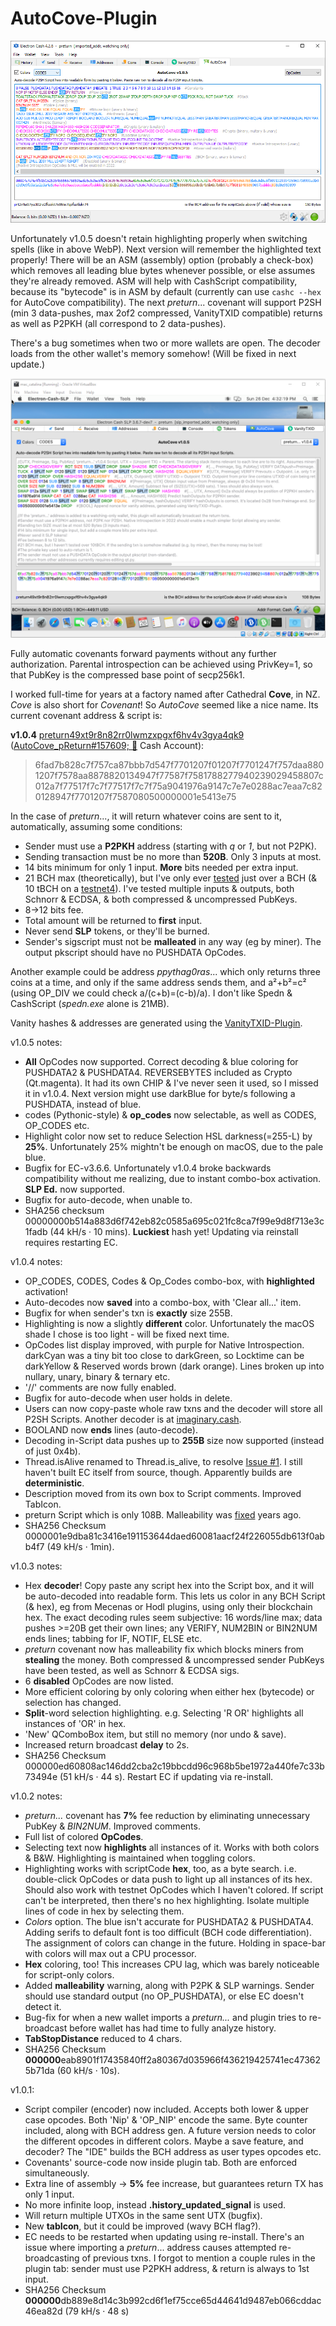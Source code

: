 # AutoCove-Plugin

![alt text](https://github.com/TinosNitso/AutoCove-Plugin/blob/main/v1.0.5.WebP)

Unfortunately v1.0.5 doesn't retain highlighting properly when switching spells (like in above WebP). Next version will remember the highlighted text properly! There will be an ASM (assembly) option (probably a check-box) which removes all leading blue bytes whenever possible, or else assumes they're already removed. ASM will help with CashScript compatibility, because its "bytecode" is in ASM by default (currently can use `cashc --hex` for AutoCove compatibility). The next *preturn*... covenant will support P2SH (min 3 data-pushes, max 2of2 compressed, VanityTXID compatible) returns as well as P2PKH (all correspond to 2 data-pushes).

There's a bug sometimes when two or more wallets are open. The decoder loads from the other wallet's memory somehow! (Will be fixed in next update.)

![alt text](https://github.com/TinosNitso/AutoCove-Plugin/blob/main/v1.0.5-macOS.png)

Fully automatic covenants forward payments without any further authorization. Parental introspection can be achieved using PrivKey=1, so that PubKey is the compressed base point of secp256k1.

I worked full-time for years at a factory named after Cathedral **Cove**, in NZ. *Cove* is also short for *Covenant*! So *AutoCove* seemed like a nice name. Its current covenant address & script is:

**v1.0.4** [preturn49xt9r8n82rr0lwmzxpgxf6hv4v3gya4qk9](https://www.blockchain.com/bch/address/preturn49xt9r8n82rr0lwmzxpgxf6hv4v3gya4qk9) ([AutoCove_pReturn#157609; 🌵](https://www.cashaccount.info/#lookup) Cash Account):
>6fad7b828c7f757ca87bbb7d547f7701207f01207f7701247f757daa8801207f7578aa8878820134947f77587f7581788277940239029458807c012a7f77517f7c7f77517f7c7f75a9041976a9147c7e7e0288ac7eaa7c820128947f7701207f7587080500000001e5413e75

In the case of *preturn*..., it will return whatever coins are sent to it, automatically, assuming some conditions:
- Sender must use a **P2PKH** address (starting with *q* or *1*, but not P2PK).
- Sending transaction must be no more than **520B**. Only 3 inputs at most.
- 14 bits minimum for only 1 input. **More** bits needed per extra input.
- 21 BCH max (theoretically), but I've only ever [tested](https://www.blockchain.com/bch/tx/c3350c09687b922c4d91d9a504b11ea9fac64e599b94975cc50d743f422eb7c4) just over a BCH (& 10 tBCH on a [testnet4](https://testnet4.imaginary.cash/tx/c2dbbccf399c0a4f7bfa847b95feb44d2fb56254d4a820b28325b443b6874c87)). I've tested multiple inputs & outputs, both Schnorr & ECDSA, & both compressed & uncompressed PubKeys.
- 8→12 bits fee.
- Total amount will be returned to **first** input.
- Never send **SLP** tokens, or they'll be burned.
- Sender's sigscript must not be **malleated** in any way (eg by miner). The output pkscript should have no PUSHDATA OpCodes.

Another example could be address *ppythag0ras*... which only returns three coins at a time, and only if the same address sends them, and a²+b²=c² (using OP_DIV we could check a/(c+b)=(c-b)/a). I don't like Spedn & CashScript (*spedn.exe* alone is 21MB).

Vanity hashes & addresses are generated using the [VanityTXID-Plugin](https://github.com/TinosNitso/VanityTXID-Plugin).

v1.0.5 notes:
- **All** OpCodes now supported. Correct decoding & blue coloring for PUSHDATA2 & PUSHDATA4. REVERSEBYTES included as Crypto (Qt.magenta). It had its own CHIP & I've never seen it used, so I missed it in v1.0.4. Next version might use darkBlue for byte/s following a PUSHDATA, instead of blue.
- codes (Pythonic-style) & **op_codes** now selectable, as well as CODES, OP_CODES etc.
- Highlight color now set to reduce Selection HSL darkness(=255-L) by **25%**. Unfortunately 25% mightn't be enough on macOS, due to the pale blue.
- Bugfix for EC-v3.6.6. Unfortunately v1.0.4 broke backwards compatibility without me realizing, due to instant combo-box activation. **SLP Ed.** now supported.
- Bugfix for auto-decode, when unable to.
- SHA256 checksum 00000000b514a883d6f742eb82c0585a695c021fc8ca7f99e9d8f713e3c1fadb (44 kH/s · 10 mins). **Luckiest** hash yet! Updating via reinstall requires restarting EC.

v1.0.4 notes:
- OP_CODES, CODES, Codes & Op_Codes combo-box, with **highlighted** activation!
- Auto-decodes now **saved** into a combo-box, with 'Clear all...' item.
- Bugfix for when sender's txn is **exactly** size 255B.
- Highlighting is now a slightly **different** color. Unfortunately the macOS shade I chose is too light - will be fixed next time.
- OpCodes list display improved, with purple for Native Introspection. darkCyan was a tiny bit too close to darkGreen, so Locktime can be darkYellow & Reserved words brown (dark orange). Lines broken up into nullary, unary, binary & ternary etc.
- '//' comments are now fully enabled.
- Bugfix for auto-decode when user holds in delete.
- Users can now copy-paste whole raw txns and the decoder will store all P2SH Scripts. Another decoder is at [imaginary.cash](https://testnet4.imaginary.cash/decoder).
- BOOLAND now **ends** lines (auto-decode).
- Decoding in-Script data pushes up to **255B** size now supported (instead of just 0x4b).
- Thread.isAlive renamed to Thread.is_alive, to resolve [Issue #1](https://github.com/TinosNitso/AutoCove-Plugin/issues/1). I still haven't built EC itself from source, though. Apparently builds are **deterministic**. 
- Description moved from its own box to Script comments. Improved TabIcon.
- preturn Script which is only 108B. Malleability was [fixed](https://read.cash/@BigBlockIfTrue/achievement-unlocked-bitcoin-cash-fixed-all-common-third-party-transaction-malleation-vectors-219682ef) years ago.
- SHA256 Checksum 0000001e9dba81c3416e191153644daed60081aacf24f226055db613f0abb4f7 (49 kH/s · 1min).

v1.0.3 notes:
- Hex **decoder**! Copy paste any script hex into the Script box, and it will be auto-decoded into readable form. This lets us color in any BCH Script (& hex), eg from Mecenas or Hodl plugins, using only their blockchain hex. The exact decoding rules seem subjective: 16 words/line max; data pushes >=20B get their own lines; any VERIFY, NUM2BIN or BIN2NUM ends lines; tabbing for IF, NOTIF, ELSE etc. 
- *preturn* covenant now has malleability fix which blocks miners from **stealing** the money. Both compressed & uncompressed sender PubKeys have been tested, as well as Schnorr & ECDSA sigs.
- 6 **disabled** OpCodes are now listed.
- More efficient coloring by only coloring when either hex (bytecode) or selection has changed.
- **Split**-word selection highlighting. e.g. Selecting 'R OR' highlights all instances of 'OR' in hex.
- 'New' QComboBox item, but still no memory (nor undo & save).
- Increased return broadcast **delay** to 2s.
- SHA256 Checksum 000000ed60808ac146dd2cba2c19bbcdd96c968b5be1972a440fe7c33b73494e (51 kH/s · 44 s). Restart EC if updating via re-install.

v1.0.2 notes:
- *preturn...* covenant has **7%** fee reduction by eliminating unnecessary PubKey & *BIN2NUM*. Improved comments.
- Full list of colored **OpCodes**.
- Selecting text now **highlights** all instances of it. Works with both colors & B&W. Highlighting is maintained when toggling colors. 
- Highlighting works with scriptCode **hex**, too, as a byte search. i.e. double-click OpCodes or data push to light up all instances of its hex. Should also work with testnet OpCodes which I haven't colored. If script can't be interpreted, then there's no hex highlighting. Isolate multiple lines of code in hex by selecting them.
- *Colors* option. The blue isn't accurate for PUSHDATA2 & PUSHDATA4. Adding serifs to default font is too difficult (BCH code differentiation). The assignment of colors can change in the future. Holding in space-bar with colors will max out a CPU processor.
- **Hex** coloring, too! This increases CPU lag, which was barely noticeable for script-only colors.
- Added **malleability** warning, along with P2PK & SLP warnings. Sender should use standard output (no OP_PUSHDATA), or else EC doesn't detect it.
- Bug-fix for when a new wallet imports a *preturn...* and plugin tries to re-broadcast before wallet has had time to fully analyze history.
- **TabStopDistance** reduced to 4 chars.
- SHA256 Checksum **000000**eab8901f17435840ff2a80367d035966f436219425741ec473625b71da (60 kH/s · 10s).

v1.0.1:
- Script compiler (encoder) now included. Accepts both lower & upper case opcodes. Both 'Nip' & 'OP_NIP' encode the same. Byte counter included, along with BCH address gen. A future version needs to color the different opcodes in different colors. Maybe a save feature, and decoder? The "IDE" builds the BCH address as user types opcodes etc.
- Covenants' source-code now inside plugin tab. Both are enforced simultaneously.
- Extra line of assembly -> **5%** fee increase, but guarantees return TX has only 1 input.
- No more infinite loop, instead **.history_updated_signal** is used.
- Will return multiple UTXOs in the same sent UTX (bugfix).
- New **tabIcon**, but it could be improved (wavy BCH flag?).
- EC needs to be restarted when updating using re-install. There's an issue where importing a *preturn*... address causes attempted re-broadcasting of previous txns. I forgot to mention a couple rules in the plugin tab: sender must use P2PKH address, & return is always to 1st input.
- SHA256 Checksum **000000**db889e8d14c3b992cd6f1ef75cce65d44641d9487eb066cddac46ea82d (79 kH/s · 48 s)
